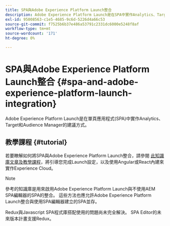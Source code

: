 ```yaml
---
title: SPA與Adobe Experience Platform Launch整合
description: Adobe Experience Platform Launch是在SPA中實作Analytics、Target和Audience Manager的建議方式。
exl-id: 95008563-c1e5-4685-9c6d-5226d4a66c53
source-git-commit: f7525b6b37e486a53791c2331dc6000e5248f8af
workflow-type: tm+mt
source-wordcount: '171'
ht-degree: 0%

---
```


# SPA與Adobe Experience Platform Launch整合 {#spa-and-adobe-experience-platform-launch-integration}

Adobe Experience Platform Launch是在單頁應用程式(SPA)中實作Analytics、Target和Audience Manager的建議方式。

## 教學課程 {#tutorial}

若要瞭解如何將SPA與Adobe Experience Platform Launch整合，請參閱 [此知識庫文章及教學課程](https://helpx.adobe.com/experience-manager/kt/integration/using/launch-reference-architecture-SPA-tutorial-implement.html)，將引導您完成Launch設定，以及使用Angular或React內建來實作Experience Cloud。

>[!NOTE]
>
>參考的知識庫是用來啟用Adobe Experience Platform Launch與不使用AEM SPA編輯器的SPA的整合。 這些方法也應允許Adobe Experience Platform Launch整合與使用SPA編輯器建立的SPA並存。
>
>Redux與Javascript SPA程式庫搭配使用的問題尚未完全解決。 SPA Editor的未來版本計畫支援Redux。
